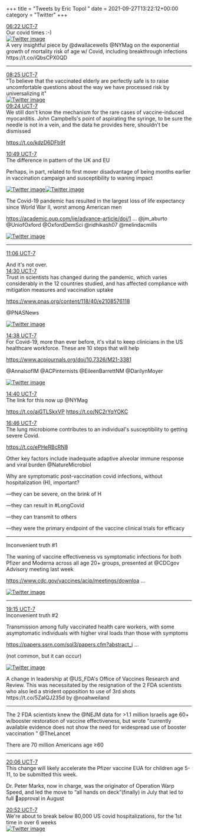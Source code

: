 +++
title = "Tweets by Eric Topol " 
date = 2021-09-27T13:22:12+00:00
category = "Twitter"
+++
<div class="tweet"> 
<div class="profile"> 
<a href="https://twitter.com/erictopol/status/1442479687767183369" target="_blank" rel="noreferer">06:22 UCT-7</a> 
</div> 
<div class="content"> 
Our covid times :-) </div> 
<a href="/twitter/erictopol/images/FAS3X5SVkAcx80Q.jpg"  ><img src="/twitter/erictopol/images/FAS3X5SVkAcx80Q.jpg" alt="Twitter image" ></img></a></div> 
<div class="thread"> 
<div class="thread-content"> 
A very insightful piece by ⁦@dwallacewells⁩ ⁦@NYMag⁩ on the exponential growth of mortality risk of age w/ Covid, including breakthrough infections https://t.co/iQbsCPX0QD</div> 
<hr><div class="profile"> 
<a href="https://twitter.com/erictopol/status/1442510624794103809" target="_blank" rel="noreferer">08:25 UCT-7</a> 
</div> 
<div class="content"> 
"To believe that the vaccinated elderly are perfectly safe is to raise uncomfortable questions about the way we have processed risk by universalizing it" </div> 
<a href="/twitter/erictopol/images/FATThZqVgAA_C8F.jpg"  ><img src="/twitter/erictopol/images/FATThZqVgAA_C8F.jpg" alt="Twitter image" ></img></a></div> 
<div class="tweet"> 
<div class="profile"> 
<a href="https://twitter.com/erictopol/status/1442525607426867200" target="_blank" rel="noreferer">09:24 UCT-7</a> 
</div> 
<div class="content"> 
We still don't know the mechanism for the rare cases of vaccine-induced myocarditis. John Campbells's point of aspirating the syringe, to be sure the needle is not in a vein, and the data he provides here, shouldn't be dismissed

 https://t.co/kdzD6DFb9f</div> 
</div> 
<div class="tweet"> 
<div class="profile"> 
<a href="https://twitter.com/erictopol/status/1442546856790093832" target="_blank" rel="noreferer">10:49 UCT-7</a> 
</div> 
<div class="content"> 
The difference in pattern of the UK and EU

Perhaps, in part, related to first mover disadvantage of being months earlier in vaccination campaign and susceptibility to waning impact </div> 
<a href="/twitter/erictopol/images/FAT0UdsVkAU_x6R.jpg"  ><img src="/twitter/erictopol/images/FAT0UdsVkAU_x6R.jpg" alt="Twitter image" ></img></a><a href="/twitter/erictopol/images/FAT0Wy-UcAYVg9D.jpg"  ><img src="/twitter/erictopol/images/FAT0Wy-UcAYVg9D.jpg" alt="Twitter image" ></img></a></div> 
<div class="thread"> 
<div class="thread-content"> 
The Covid-19 pandemic has resulted in the largest loss of life expectancy since World War II, worst among American men

<a href="https://academic.oup.com/ije/advance-article/doi/10.1093/ije/dyab207/6375510?searchresult=1" target="_blank" rel="noreferer">https://academic.oup.com/ije/advance-article/doi/1 ...</a> 
 @jm_aburto @UniofOxford @OxfordDemSci @ridhikash07 @melindacmills </div> 
<a href="/twitter/erictopol/images/FAQxxvDVkAEgxGv.png"  ><img src="/twitter/erictopol/images/FAQxxvDVkAEgxGv.png" alt="Twitter image" ></img></a><hr><div class="profile"> 
<a href="https://twitter.com/erictopol/status/1442551269139247106" target="_blank" rel="noreferer">11:06 UCT-7</a> 
</div> 
<div class="content"> 
And it's not over.</div> 
</div> 
<div class="tweet"> 
<div class="profile"> 
<a href="https://twitter.com/erictopol/status/1442602660717203466" target="_blank" rel="noreferer">14:30 UCT-7</a> 
</div> 
<div class="content"> 
Trust in scientists has changed during the pandemic, which varies considerably in the 12 countries studied, and has affected compliance with mitigation measures and vaccination uptake

<a href="https://www.pnas.org/content/118/40/e2108576118" target="_blank" rel="noreferer">https://www.pnas.org/content/118/40/e2108576118</a> 


@PNASNews </div> 
<a href="/twitter/erictopol/images/FAUnDmFUcAAyB7W.jpg"  ><img src="/twitter/erictopol/images/FAUnDmFUcAAyB7W.jpg" alt="Twitter image" ></img></a></div> 
<div class="tweet"> 
<div class="profile"> 
<a href="https://twitter.com/erictopol/status/1442604660477476871" target="_blank" rel="noreferer">14:38 UCT-7</a> 
</div> 
<div class="content"> 
For Covid-19, more than ever before, it's vital to keep clinicians in the US healthcare workforce. These are 10 steps that will help

<a href="https://www.acpjournals.org/doi/10.7326/M21-3381" target="_blank" rel="noreferer">https://www.acpjournals.org/doi/10.7326/M21-3381</a> 


@AnnalsofIM @ACPinternists @EileenBarrettNM @DarilynMoyer </div> 
<a href="/twitter/erictopol/images/FAUowbZVgAcQvjj.jpg"  ><img src="/twitter/erictopol/images/FAUowbZVgAcQvjj.jpg" alt="Twitter image" ></img></a></div> 
<div class="tweet"> 
<div class="profile"> 
<a href="https://twitter.com/erictopol/status/1442605180277587970" target="_blank" rel="noreferer">14:40 UCT-7</a> 
</div> 
<div class="content"> 
The link for this now up @NYMag 

https://t.co/aiGTLSkxVP https://t.co/NC2rYqYOKC</div> 
</div> 
<div class="tweet"> 
<div class="profile"> 
<a href="https://twitter.com/erictopol/status/1442636685083222016" target="_blank" rel="noreferer">16:46 UCT-7</a> 
</div> 
<div class="content"> 
The lung microbiome contributes to an individual's susceptibility to getting severe Covid.

https://t.co/ePHeRBcRN8

Other key factors include inadequate adaptive alveolar immune response and viral burden @NatureMicrobiol</div> 
</div> 
<div class="thread"> 
<div class="thread-content"> 
Why are symptomatic post-vaccination covid infections, without hospitalization (H), important?

—they can be severe, on the brink of H

—they can result in #LongCovid 

—they can transmit to others 

—they were the primary endpoint of the vaccine clinical trials for efficacy</div> 
<hr><div class="thread-content"> 
Inconvenient truth #1

The waning of vaccine effectiveness vs symptomatic infections for both Pfizer and Moderna across all age 20+ groups, presented at @CDCgov Advisory meeting last week

<a href="https://www.cdc.gov/vaccines/acip/meetings/downloads/slides-2021-9-23/03-COVID-Oliver.pdf" target="_blank" rel="noreferer">https://www.cdc.gov/vaccines/acip/meetings/downloa ...</a> 
 </div> 
<a href="/twitter/erictopol/images/FAVnWR9UcAAu3Yl.jpg"  ><img src="/twitter/erictopol/images/FAVnWR9UcAAu3Yl.jpg" alt="Twitter image" ></img></a><hr><div class="profile"> 
<a href="https://twitter.com/erictopol/status/1442674170123325446" target="_blank" rel="noreferer">19:15 UCT-7</a> 
</div> 
<div class="content"> 
Inconvenient truth #2

Transmission among fully vaccinated health care workers, with some asymptomatic individuals with higher viral loads than those with symptoms

<a href="https://papers.ssrn.com/sol3/papers.cfm?abstract_id=3897733" target="_blank" rel="noreferer">https://papers.ssrn.com/sol3/papers.cfm?abstract_i ...</a> 


(not common, but it can occur) </div> 
<a href="/twitter/erictopol/images/FAVoZQWVUAYH3eE.jpg"  ><img src="/twitter/erictopol/images/FAVoZQWVUAYH3eE.jpg" alt="Twitter image" ></img></a></div> 
<div class="thread"> 
<div class="thread-content"> 
A change in leadership at @US_FDA's Office of Vaccines Research and Review. This was necessitated by the resignation of the 2 FDA scientists who also led a strident opposition to use of 3rd shots  https://t.co/5ZaIQJ235d by @noahweiland</div> 
<hr><div class="thread-content"> 
The 2 FDA scientists knew the @NEJM data for &gt;1.1 million Israelis age 60+ w/booster restoration of vaccine effectiveness, but wrote "currently available evidence does not show the need for widespread use of booster vaccination " @TheLancet

There are 70 million Americans age ≥60</div> 
<hr><div class="profile"> 
<a href="https://twitter.com/erictopol/status/1442687122834558981" target="_blank" rel="noreferer">20:06 UCT-7</a> 
</div> 
<div class="content"> 
This change will likely accelerate the Pfizer vaccine EUA for children age 5-11, to be submitted this week.

Dr. Peter Marks, now in charge, was the originator of Operation Warp Speed, and led the move to “all hands on deck”(finally) in July that led to full 💉approval in August</div> 
</div> 
<div class="tweet"> 
<div class="profile"> 
<a href="https://twitter.com/erictopol/status/1442698641760604168" target="_blank" rel="noreferer">20:52 UCT-7</a> 
</div> 
<div class="content"> 
We're about to break below 80,000 US covid hospitalizations, for the 1st time in over 6 weeks </div> 
<a href="/twitter/erictopol/images/FAV-vPcUcAIsWeX.jpg"  ><img src="/twitter/erictopol/images/FAV-vPcUcAIsWeX.jpg" alt="Twitter image" ></img></a></div> 


